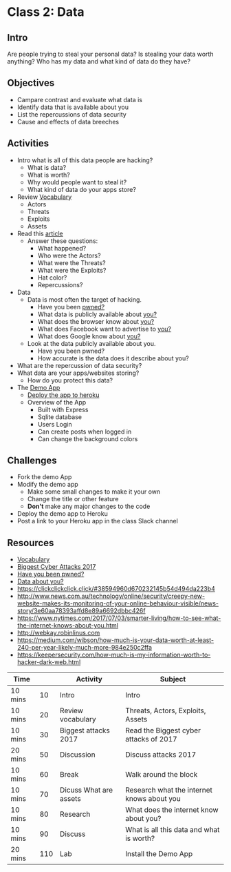 
# Class 2: Data

## Intro 
Are people trying to steal your personal data? 
Is stealing your data worth anything?
Who has my data and what kind of data do they have? 

## Objectives
  - Campare contrast and evaluate what data is
  - Identify data that is available about you
  - List the repercussions of data security
  - Cause and effects of data breeches

## Activities
  - Intro what is all of this data people are hacking? 
    - What is data?
    - What is worth?
    - Why would people want to steal it? 
    - What kind of data do your apps store? 
  - Review [Vocabulary](https://scottschober.com/glossary-of-cybersecurity-terms/)
    - Actors
    - Threats
    - Exploits
    - Assets
  - Read this [article](https://www.calyptix.com/top-threats/biggest-cyber-attacks-2017-happened/)
    - Answer these questions: 
      - What happened?
      - Who were the Actors? 
      - What were the Threats?
      - What were the Exploits? 
      - Hat color?
      - Repercussions?
  - Data
    - Data is most often the target of hacking. 
      - Have you been [pwned?](https://haveibeenpwned.com/PwnedWebsites) 
      - What data is publicly available about [you?](https://aboutthedata.com)
      - What does the browser know about [you?](http://webkay.robinlinus.com)
      - What does Facebook want to advertise to [you?](https://www.facebook.com/ads/preferences)
      - What does Google know about [you?](https://myaccount.google.com/dashboard?pli=1) 
    - Look at the data publicly available about you. 
      - Have you been pwned?
      - How accurate is the data does it describe about you? 
  - What are the repercussion of data security? 
  - What data are your apps/websites storing? 
    - How do you protect this data?
  - The [Demo App](https://github.com/Product-College-Courses/DevOps-Security-App)
    - [Deploy the app to heroku](https://devcenter.heroku.com/articles/getting-started-with-nodejs#introduction)
    - Overview of the App
      - Built with Express
      - Sqlite database 
      - Users Login
      - Can create posts when logged in
      - Can change the background colors

## Challenges
  - Fork the demo App
  - Modify the demo app
    - Make some small changes to make it your own
    - Change the title or other feature
    - **Don't** make any major changes to the code
  - Deploy the demo app to Heroku
  - Post a link to your Heroku app in the class Slack channel

## Resources
  - [Vocabulary](https://scottschober.com/glossary-of-cybersecurity-terms/)
  - [Biggest Cyber Attacks 2017](https://www.calyptix.com/top-threats/biggest-cyber-attacks-2017-happened/)
  - [Have you been pwned?](https://haveibeenpwned.com/PwnedWebsites) 
  - [Data about you?](https://aboutthedata.com)
  - https://clickclickclick.click/#38594960d670232145b54d494da223b4
  - http://www.news.com.au/technology/online/security/creepy-new-website-makes-its-monitoring-of-your-online-behaviour-visible/news-story/3e60aa78393affd8e89a6692dbbc426f
  - https://www.nytimes.com/2017/07/03/smarter-living/how-to-see-what-the-internet-knows-about-you.html
  - http://webkay.robinlinus.com
  - https://medium.com/wibson/how-much-is-your-data-worth-at-least-240-per-year-likely-much-more-984e250c2ffa
  - https://keepersecurity.com/how-much-is-my-information-worth-to-hacker-dark-web.html
  
  
|Time     |    | Activity               | Subject                                    |
|---------|----|------------------------|--------------------------------------------|
| 10 mins | 10 | Intro                  | Intro                                      |
| 10 mins | 20 | Review vocabulary      | Threats, Actors, Exploits, Assets          |
| 10 mins | 30 | Biggest attacks 2017   | Read the Biggest cyber attacks of 2017     | 
| 20 mins | 50 | Discussion             | Discuss attacks 2017                       |
| 10 mins | 60 | Break                  | Walk around the block                      |
| 10 mins | 70 | Dicuss What are assets | Research what the internet knows about you |
| 10 mins | 80 | Research               | What does the internet know about you?     |
| 10 mins | 90 | Discuss                | What is all this data and what is worth?   |
| 20 mins |110 | Lab                    | Install the Demo App                       |

  